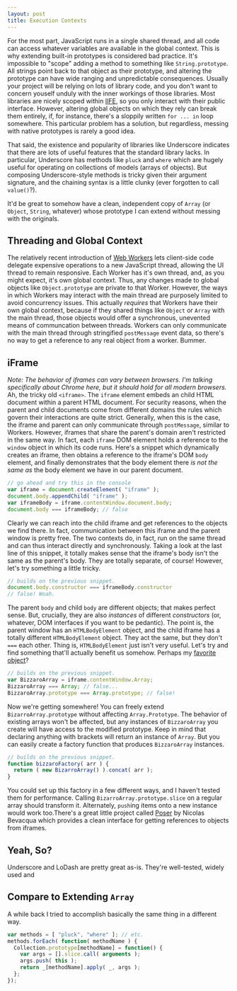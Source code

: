 ```yaml
---
layout: post
title: Execution Contexts
---
```


For the most part, JavaScript runs in a single shared thread, and all code can access whatever variables are available in the global context. This is why extending built-in prototypes is considered bad practice. It's impossible to "scope" adding a method to something like `String.prototype`. All strings point back to that object as their prototype, and altering the prototype can have wide ranging and unpredictable consequences. Usually your project will be relying on lots of library code, and you don't want to concern youself unduly with the inner workings of those libraries. Most libraries are nicely scoped within [IIFE](), so you only interact with their public interface. However, altering global objects on which they rely can break them entirely, if, for instance, there's a sloppily written `for ... in` loop somewhere. This particular problem has a solution, but regardless, messing with native prototypes is rarely a good idea.

That said, the existence and popularity of libraries like Underscore indicates that there are lots of useful features that the standard library lacks. In particular, Underscore has methods like `pluck` and `where` which are hugely useful for operating on collections of models (arrays of objects). But composing Underscore-style methods is tricky given their argument signature, and the chaining syntax is a little clunky (ever forgotten to call `value()`?).

It'd be great to somehow have a clean, independent copy of `Array` (or `Object`, `String`, whatever) whose prototype I can extend without messing with the originals.

## Threading and Global Context
The relatively recent introduction of [Web Workers]() lets client-side code delegate expensive operations to a new JavaScript thread, allowing the UI thread to remain responsive. Each Worker has it's own thread, and, as you might expect, it's own global context. Thus, any changes made to global objects like `Object.prototype` are private to that Worker. However, the ways in which Workers may interact with the main thread are purposely limited to avoid concurrency issues. This actually _requires_ that Workers have their own global context, because if they shared things like `Object` or `Array` with the main thread, those objects would offer a synchronous, unevented means of communcation between threads. Workers can only communicate with the main thread through stringified `postMessage` event data, so there's no way to get a reference to any real object from a worker. Bummer.

## iFrame
_Note: The behavior of iframes can vary between browsers. I'm talking specifically about Chrome here, but it should hold for all modern browsers._
Ah, the tricky old `<iframe>`. The `iframe` element embeds an child HTML document within a parent HTML document. For security reasons, when the parent and child documents come from different domains the rules which govern their interactions are quite strict. Generally, when this is the case, the iframe and parent can only communicate through `postMessage`, similar to Workers. However, iframes that share the parent's domain aren't restricted in the same way. In fact, each `iframe` DOM element holds a reference to the `window` object in which its code runs. Here's a snippet which dynamically creates an iframe, then obtains a reference to the iframe's DOM `body` element, and finally demonstrates that the body element there _is not the same as_ the body element we have in our parent document. 

```javascript
// go ahead and try this in the console
var iframe = document.createElement( "iframe" );
document.body.appendChild( "iframe" );
var iframeBody = iframe.contentWindow.document.body;
document.body === iframeBody; // false
```

Clearly we can reach into the child iframe and get references to the objects we find there. In fact, communication between this iframe and the parent window is pretty free. The two contexts do, in fact, run on the same thread and can thus interact directly and synchronously. Taking a look at the last line of this snippet, it totally makes sense that the iframe's body isn't the same as the parent's body. They are totally separate, of course! However, let's try something a little tricky.

```javascript 
// builds on the previous snippet.
document.body.constructor === iframeBody.constructor 
// false! Woah.
```

The parent `body` and child `body` are different objects; that makes perfect sense. But, crucially, they are also _instances_ of different _constructors_ (or, whatever, DOM interfaces if you want to be pedantic). The point is, the parent window has an `HTMLBodyElement` object, and the child iframe has a totally different `HTMLBodyElement` object. They act the same, but they don't `===` each other. Thing is, `HTMLBodyElement` just isn't very useful. Let's try and find something that'll actually benefit us somehow. Perhaps my [favorite object](http://nickbottomley.com/2014/06/25/leveraging-array-prototype/)?

```javascript
// builds on the previous snippet.
var BizzaroArray = iframe.contentWindow.Array;
BizzaroArray === Array; // false...
BizzaroArray.prototype === Array.prototype; // false!
```
Now we're getting somewhere! You can freely extend `BizarroArray.prototype` without affecting `Array.Prototype`. The behavior of existing arrays won't be affected, but any instances of `BizzaroArray` you create will have access to the modified prototype. Keep in mind that declaring anything with brackets will return an instance of `Array`. But you can easily create a factory function that produces `BizzaroArray` instances.

```javascript
// builds on the previous snippet.
function bizzaroFactory( arr ) {
  return ( new BizarroArray() ).concat( arr );
}
```
You could set up this factory in a few different ways, and I haven't tested them for performance. Calling `BizarroArray.prototype.slice` on a regular array should transform it. Alternately, `push`ing items onto a new instance would work too.There's a great little project called [Poser](https://github.com/bevacqua/poser) by Nicolas Bevacqua which provides a clean interface for getting references to objects from iframes.

## Yeah, So?
Underscore and LoDash are pretty great as-is. They're well-tested, widely used and 

## Compare to Extending `Array`
A while back I tried to accomplish basically the same thing in a different way.

```javascript
var methods = [ "pluck", "where" ]; // etc.
methods.forEach( function( methodName ) {
  Collection.prototype[methodName] = function() {
    var args = [].slice.call( arguments );
    args.push( this );
    return _[methodName].apply( _, args );
  };
});
```
